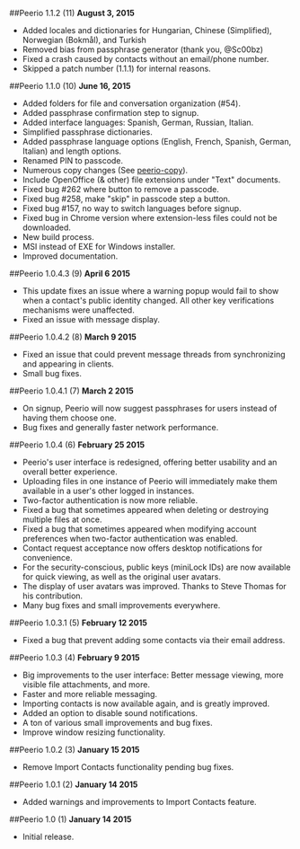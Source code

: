 ##Peerio 1.1.2 (11)
**August 3, 2015**
- Added locales and dictionaries for Hungarian, Chinese (Simplified), Norwegian (Bokmål), and Turkish
- Removed bias from passphrase generator (thank you, @Sc00bz)
- Fixed a crash caused by contacts without an email/phone number.
- Skipped a patch number (1.1.1) for internal reasons.

##Peerio 1.1.0 (10)
**June 16, 2015**
- Added folders for file and conversation organization (#54).
- Added passphrase confirmation step to signup.
- Added interface languages: Spanish, German, Russian, Italian.
- Simplified passphrase dictionaries.
- Added passphrase language options (English, French, Spanish, German, Italian) and length options.
- Renamed PIN to passcode.
- Numerous copy changes (See [peerio-copy](https://github.com/PeerioTechnologies/peerio-copy)).
- Include OpenOffice (& other) file extensions under "Text" documents.
- Fixed bug #262 where button to remove a passcode.
- Fixed bug #258, make "skip" in passcode step a button.
- Fixed bug #157, no way to switch languages before signup.
- Fixed bug in Chrome version where extension-less files could not be downloaded.
- New build process.
- MSI instead of EXE for Windows installer.
- Improved documentation.

##Peerio 1.0.4.3 (9)
**April 6 2015**
- This update fixes an issue where a warning popup would fail to show when a contact's public identity changed. All other key verifications mechanisms were unaffected.
- Fixed an issue with message display.

##Peerio 1.0.4.2 (8)
**March 9 2015**
- Fixed an issue that could prevent message threads from synchronizing and appearing in clients.
- Small bug fixes.

##Peerio 1.0.4.1 (7)
**March 2 2015**
- On signup, Peerio will now suggest passphrases for users instead of having them choose one.
- Bug fixes and generally faster network performance.

##Peerio 1.0.4 (6)
**February 25 2015**
- Peerio's user interface is redesigned, offering better usability and an overall better experience.
- Uploading files in one instance of Peerio will immediately make them available in a user's other logged in instances.
- Two-factor authentication is now more reliable.
- Fixed a bug that sometimes appeared when deleting or destroying multiple files at once.
- Fixed a bug that sometimes appeared when modifying account preferences when two-factor authentication was enabled.
- Contact request acceptance now offers desktop notifications for convenience.
- For the security-conscious, public keys (miniLock IDs) are now available for quick viewing, as well as the original user avatars.
- The display of user avatars was improved. Thanks to Steve Thomas for his contribution.
- Many bug fixes and small improvements everywhere.

##Peerio 1.0.3.1 (5)
**February 12 2015**
- Fixed a bug that prevent adding some contacts via their email address.

##Peerio 1.0.3 (4)
**February 9 2015**
- Big improvements to the user interface: Better message viewing, more visible file attachments, and more.
- Faster and more reliable messaging. 
- Importing contacts is now available again, and is greatly improved.
- Added an option to disable sound notifications.
- A ton of various small improvements and bug fixes.
- Improve window resizing functionality.

##Peerio 1.0.2 (3)
**January 15 2015**
- Remove Import Contacts functionality pending bug fixes.

##Peerio 1.0.1 (2)
**January 14 2015**
- Added warnings and improvements to Import Contacts feature.

##Peerio 1.0 (1)
**January 14 2015**
- Initial release.